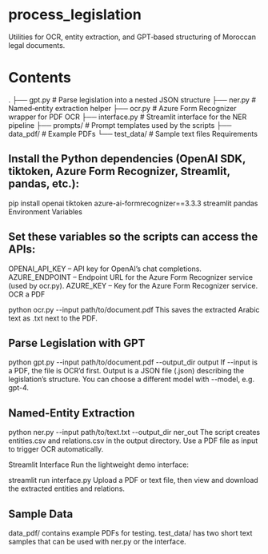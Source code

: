 # process_legislation

Utilities for OCR, entity extraction, and GPT‑based structuring of Moroccan legal documents.

# Contents

.
├── gpt.py            # Parse legislation into a nested JSON structure
├── ner.py            # Named‑entity extraction helper
├── ocr.py            # Azure Form Recognizer wrapper for PDF OCR
├── interface.py      # Streamlit interface for the NER pipeline
├── prompts/          # Prompt templates used by the scripts
├── data_pdf/         # Example PDFs
└── test_data/        # Sample text files
Requirements

## Install the Python dependencies (OpenAI SDK, tiktoken, Azure Form Recognizer, Streamlit, pandas, etc.):

pip install openai tiktoken azure-ai-formrecognizer==3.3.3 streamlit pandas
Environment Variables

## Set these variables so the scripts can access the APIs:

OPENAI_API_KEY – API key for OpenAI’s chat completions.
AZURE_ENDPOINT – Endpoint URL for the Azure Form Recognizer service (used by ocr.py).
AZURE_KEY – Key for the Azure Form Recognizer service.
OCR a PDF

python ocr.py --input path/to/document.pdf
This saves the extracted Arabic text as <document>.txt next to the PDF.

## Parse Legislation with GPT

python gpt.py --input path/to/document.pdf --output_dir output
If --input is a PDF, the file is OCR’d first.
Output is a JSON file (<document>.json) describing the legislation’s structure.
You can choose a different model with --model, e.g. gpt-4.

## Named‑Entity Extraction

python ner.py --input path/to/text.txt --output_dir ner_out
The script creates entities.csv and relations.csv in the output directory.
Use a PDF file as input to trigger OCR automatically.

Streamlit Interface
Run the lightweight demo interface:

streamlit run interface.py
Upload a PDF or text file, then view and download the extracted entities and relations.

## Sample Data

data_pdf/ contains example PDFs for testing.
test_data/ has two short text samples that can be used with ner.py or the interface.
